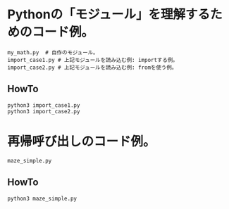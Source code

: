 # Pythonの「モジュール」を理解するためのコード例。
```
my_math.py	# 自作のモジュール。
import_case1.py	# 上記モジュールを読み込む例: importする例。
import_case2.py	# 上記モジュールを読み込む例: fromを使う例。
```

## HowTo
```
python3 import_case1.py
python3 import_case2.py
```

# 再帰呼び出しのコード例。
```
maze_simple.py
```

## HowTo
```
python3 maze_simple.py
```
